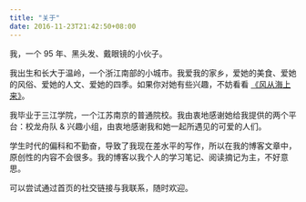 ```yaml
---
title: "关于"
date: 2016-11-23T21:42:50+08:00
---
```

我，一个 95 年、黑头发、戴眼镜的小伙子。

我出生和长大于温岭，一个浙江南部的小城市。我爱我的家乡，爱她的美食、爱她的风俗、爱她的人文、爱她的四季。如果你对她有些兴趣，不妨看看 [《风从海上来》](https://www.bilibili.com/video/av3108998/)。

我毕业于三江学院，一个江苏南京的普通院校。我由衷地感谢她给我提供的两个平台：校龙舟队 & 兴趣小组，由衷地感谢我和她一起所遇见的可爱的人们。

学生时代的偏科和不勤奋，导致了我现在差水平的写作，所以在我的博客文章中，原创性的内容不会很多。我的博客以我个人的学习笔记、阅读摘记为主，不好意思。

可以尝试通过首页的社交链接与我联系，随时欢迎。
